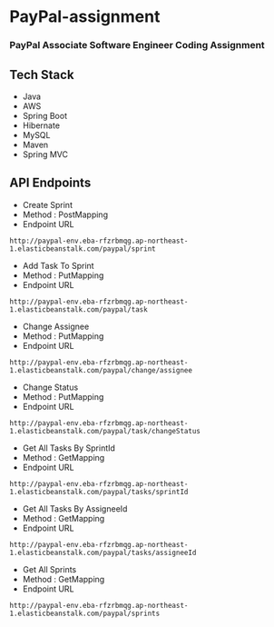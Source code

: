 # PayPal-assignment
### PayPal Associate Software Engineer Coding Assignment


## Tech Stack
- Java
- AWS
- Spring Boot
- Hibernate
- MySQL
- Maven
- Spring MVC


## API Endpoints

- Create Sprint
- Method : PostMapping
- Endpoint URL
```
http://paypal-env.eba-rfzrbmqg.ap-northeast-1.elasticbeanstalk.com/paypal/sprint
```

- Add Task To Sprint
- Method : PutMapping
- Endpoint URL 
``` 
http://paypal-env.eba-rfzrbmqg.ap-northeast-1.elasticbeanstalk.com/paypal/task 
```


- Change Assignee
- Method : PutMapping
- Endpoint URL  
```
http://paypal-env.eba-rfzrbmqg.ap-northeast-1.elasticbeanstalk.com/paypal/change/assignee
```


- Change Status
- Method : PutMapping
- Endpoint URL 
```
http://paypal-env.eba-rfzrbmqg.ap-northeast-1.elasticbeanstalk.com/paypal/task/changeStatus
```


- Get All Tasks By SprintId
- Method : GetMapping
- Endpoint URL  
```
http://paypal-env.eba-rfzrbmqg.ap-northeast-1.elasticbeanstalk.com/paypal/tasks/sprintId
```


- Get All Tasks By AssigneeId
- Method : GetMapping
- Endpoint URL 
```
http://paypal-env.eba-rfzrbmqg.ap-northeast-1.elasticbeanstalk.com/paypal/tasks/assigneeId
```


- Get All Sprints
- Method : GetMapping
- Endpoint URL  
```
http://paypal-env.eba-rfzrbmqg.ap-northeast-1.elasticbeanstalk.com/paypal/sprints
```
